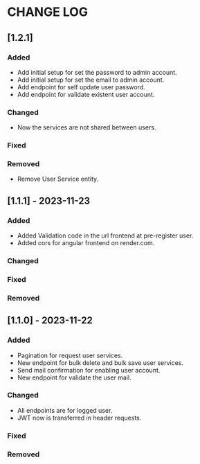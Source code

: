 # CHANGE LOG

## [1.2.1]

### Added
- Add initial setup for set the password to admin account.
- Add initial setup for set the email to admin account.
- Add endpoint for self update user password.
- Add endpoint for validate existent user account.

### Changed
- Now the services are not shared between users.

### Fixed

### Removed
- Remove User Service entity.

## [1.1.1] - 2023-11-23

### Added
- Added Validation code in the url frontend at pre-register user.
- Added cors for angular frontend on render.com.

### Changed

### Fixed

### Removed

## [1.1.0] - 2023-11-22

### Added
- Pagination for request user services.
- New endpoint for bulk delete and bulk save user services.
- Send mail confirmation for enabling user account.
- New endpoint for validate the user mail.

### Changed
- All endpoints are for logged user.
- JWT now is transferred in header requests.

### Fixed

### Removed